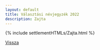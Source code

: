 ```yaml
---
layout: default
title: Választási névjegyzék 2022
description: Zajta
---
```


{% include settlementHTMLs/Zajta.html %}

[Vissza](./)